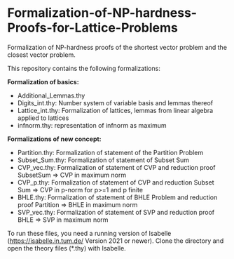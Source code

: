 # Formalization-of-NP-hardness-Proofs-for-Lattice-Problems
Formalization of NP-hardness proofs of the shortest vector problem and the closest vector problem.

This repository contains the following formalizations:

**Formalization of basics:**

- Additional_Lemmas.thy
- Digits_int.thy: Number system of variable basis and lemmas thereof
- Lattice_int.thy: Formalization of lattices, lemmas from linear algebra applied to lattices
- infnorm.thy: representation of infnorm as maximum

**Formalizations of new concept:**

- Partition.thy: Formalization of statement of the Partition Problem
- Subset_Sum.thy: Formalization of statement of Subset Sum
- CVP_vec.thy: Formalization of statement of CVP and reduction proof SubsetSum => CVP in maximum norm
- CVP_p.thy: Formalization of statement of CVP and reduction Subset Sum => CVP in p-norm for p>=1 and p finite
- BHLE.thy: Formalization of statement of BHLE Problem and reduction proof Partition => BHLE in maximum norm
- SVP_vec.thy: Formalization of statement of SVP and reduction proof BHLE => SVP in maximum norm

To run these files, you need a running version of Isabelle (https://isabelle.in.tum.de/ Version 2021 or newer).
Clone the directory and open the theory files (*.thy) with Isabelle.
